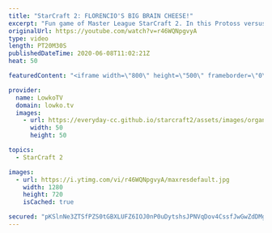 ```yaml
---
title: "StarCraft 2: FLORENCIO'S BIG BRAIN CHEESE!"
excerpt: "Fun game of Master League StarCraft 2. In this Protoss versus Zerg we see Florencio face off with Protoss against Raptor as Zerg. He decides to take control of the game right away, by blocking the opponent from expanding towards the Natural expansion. The Zerg decides to take this as an opportunity to"
originalUrl: https://youtube.com/watch?v=r46WQNpgvyA
type: video
length: PT20M30S
publishedDateTime: 2020-06-08T11:02:21Z
heat: 50

featuredContent: "<iframe width=\"800\" height=\"500\" frameborder=\"0\" src=\"https://www.youtube.com/embed/r46WQNpgvyA\" allow=\"accelerometer; autoplay; encrypted-media; gyroscope; picture-in-picture\" allowfullscreen></iframe>"

provider:
  name: LowkoTV
  domain: lowko.tv
  images:
    - url: https://everyday-cc.github.io/starcraft2/assets/images/organizations/lowko.tv-50x50.jpg
      width: 50
      height: 50

topics:
  - StarCraft 2

images:
  - url: https://i.ytimg.com/vi/r46WQNpgvyA/maxresdefault.jpg
    width: 1280
    height: 720
    isCached: true

secured: "pKSlnNe3ZTSfPZS0tGBXLUFZ6IOJ0nP0uDytshsJPNVqDov4CssfJwGwZdDMgtqkshHF0507578M9F7RP2zRXnp/q5HsRMmZ14uPDbUN7REBz0EzZ+G6TkWj8NrckCpjNlhZMZll5hOYebzTqJVFgrnwjgQLjViKnx0qsTWLXopDQTtPxtiRh1qfzIdjLFpAgPpGKqipxyLnO9oM4IukSr4XyJ0YHDgHbQ/hEIzll6MfYXOwo4RM/WGCpuAJmpmVgpOwvJIVSY8a/wfp/gchL0A3Uj/l2BrUFiTAKHLBs/eaRcwvTkqGzkFWbrqoP68jYXG7SM1cJwoNg8uo53zxB2+HDOMAOmkWgRzqbgnkr9tXmcLRG6HSrER6tFIDCuV0YIyDGpkKde3LXRqbIEY+McrjqN9hQwDUCnH47NrbB/1/hFIjVBqsy02wylIbTIvS;tSrHKZ4cg3tTHBpJeLPA6Q=="
---
```


